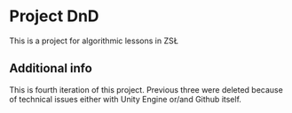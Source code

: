 # Project DnD

This is a project for algorithmic lessons in ZSŁ

## Additional info

This is fourth iteration of this project. Previous three were deleted because of technical issues either with Unity Engine or/and Github itself.
